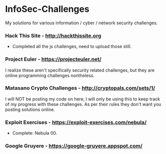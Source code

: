 # InfoSec-Challenges
My solutions for various information / cyber / network security challenges.

### Hack This Site - http://hackthissite.org
- Completed all the js challenges, need to upload those still.

### Project Euler - https://projecteuler.net/
I realize these aren't specifically security related challenges, but they are online programming challenges nontheless.

### Matasano Crypto Challenges  - http://cryptopals.com/sets/1/
I will NOT be posting my code on here, I will only be using this to keep track of my progress with these challenges.
As per their rules they don't want you posting solutions online.

### Exploit Exercises - https://exploit-exercises.com/nebula/
- Complete: Nebula 00.

### Google Gruyere - https://google-gruyere.appspot.com/